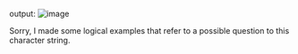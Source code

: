 output:
![image](https://github.com/adrestrada/Test/assets/77128312/fc483f6a-2e97-4def-b53e-270a6b2818c7)

Sorry, I made some logical examples that refer to a possible question to this character string.
